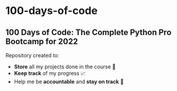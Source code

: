 # 100-days-of-code
## 100 Days of Code: The Complete Python Pro Bootcamp for 2022

Repository created to:
  - **Store** all my projects done in the course 📂
  - **Keep track** of my progress 📈
  - Help me be **accountable** and **stay on track** 💪
